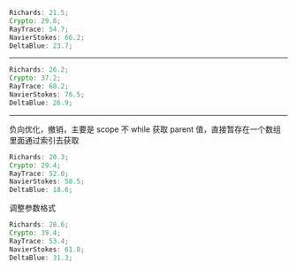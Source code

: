 ```javascript
Richards: 21.5;
Crypto: 29.8;
RayTrace: 54.7;
NavierStokes: 66.2;
DeltaBlue: 23.7;
```

---

```javascript
Richards: 26.2;
Crypto: 37.2;
RayTrace: 68.2;
NavierStokes: 76.5;
DeltaBlue: 26.9;
```

---

负向优化，撤销，主要是 scope 不 while 获取 parent 值，直接暂存在一个数组里面通过索引去获取

```javascript
Richards: 20.3;
Crypto: 29.4;
RayTrace: 52.0;
NavierStokes: 58.5;
DeltaBlue: 18.6;
```

调整参数格式

```javascript
Richards: 28.6;
Crypto: 39.4;
RayTrace: 53.4;
NavierStokes: 61.8;
DeltaBlue: 31.3;
```
